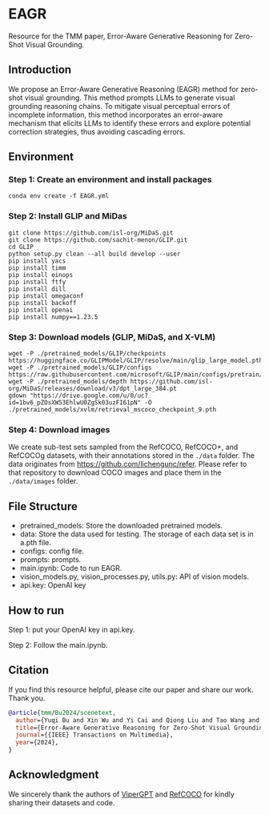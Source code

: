 # EAGR
Resource for the TMM paper, Error-Aware Generative Reasoning for Zero-Shot Visual Grounding.

## Introduction

We propose an Error-Aware Generative Reasoning (EAGR) method for zero-shot visual grounding. This method prompts LLMs to generate visual grounding reasoning chains. To mitigate visual perceptual errors of incomplete information, this method incorporates an error-aware mechanism that elicits LLMs to identify these errors and explore potential correction strategies, thus avoiding cascading errors.

## Environment

### Step 1: Create an environment and install packages
```
conda env create -f EAGR.yml
```

### Step 2: Install GLIP and MiDas
```
git clone https://github.com/isl-org/MiDaS.git
git clone https://github.com/sachit-menon/GLIP.git
cd GLIP
python setup.py clean --all build develop --user
pip install yacs
pip install timm
pip install einops
pip install ftfy
pip install dill
pip install omegaconf
pip install backoff
pip install openai
pip install numpy==1.23.5
```

### Step 3: Download models (GLIP, MiDaS, and X-VLM)
```
wget -P ./pretrained_models/GLIP/checkpoints https://huggingface.co/GLIPModel/GLIP/resolve/main/glip_large_model.pth
wget -P ./pretrained_models/GLIP/configs https://raw.githubusercontent.com/microsoft/GLIP/main/configs/pretrain/glip_Swin_L.yaml
wget -P ./pretrained_models/depth https://github.com/isl-org/MiDaS/releases/download/v3/dpt_large_384.pt
gdown "https://drive.google.com/u/0/uc?id=1bv6_pZOsXW53EhlwU0ZgSk03uzFI61pN" -O ./pretrained_models/xvlm/retrieval_mscoco_checkpoint_9.pth
```

### Step 4: Download images
We create sub-test sets sampled from the RefCOCO, RefCOCO+, and RefCOCOg datasets, with their annotations stored in the `./data` folder. The data originates from https://github.com/lichengunc/refer. Please refer to that repository to download COCO images and place them in the `./data/images` folder.

## File Structure

- pretrained_models: Store the downloaded pretrained models.
- data: Store the data used for testing. The storage of each data set is in a.pth file.
- configs: config file.
- prompts: prompts.
- main.ipynb: Code to run EAGR.
- vision_models.py, vision_processes.py, utils.py: API of vision models.
- api.key: OpenAI key


## How to run

Step 1: put your OpenAI key in api.key.

Step 2: Follow the main.ipynb.

## Citation
If you find this resource helpful, please cite our paper and share our work. Thank you.
```bibtex
@article{tmm/Bu2024/scenetext,
  author={Yuqi Bu and Xin Wu and Yi Cai and Qiong Liu and Tao Wang and Qingbao Huang},
  title={Error-Aware Generative Reasoning for Zero-Shot Visual Grounding},
  journal={{IEEE} Transactions on Multimedia},
  year={2024},
}
```

## Acknowledgment
We sincerely thank the authors of [ViperGPT](https://github.com/cvlab-columbia/viper) and [RefCOCO](https://github.com/lichengunc/refer) for kindly sharing their datasets and code.
